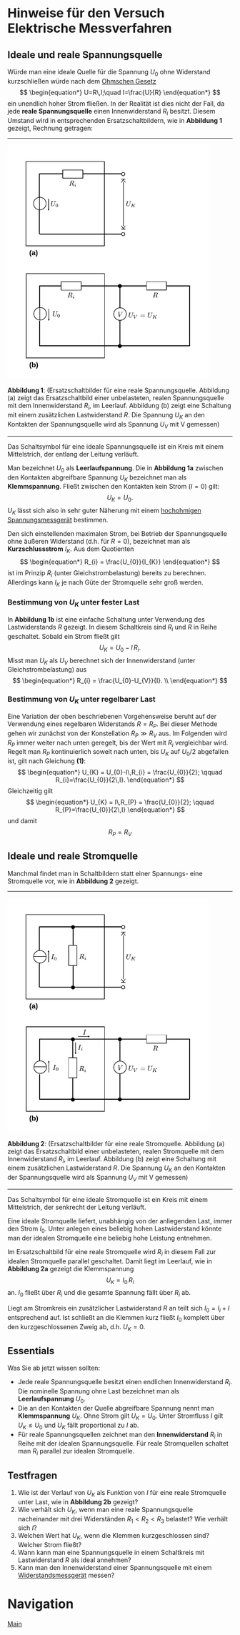 # Hinweise für den Versuch Elektrische Messverfahren

## Ideale und reale Spannungsquelle

Würde man eine ideale Quelle für die Spannung $U_{0}$ ohne Widerstand kurzschließen würde nach dem [Ohmschen Gesetz](https://de.wikipedia.org/wiki/Ohmsches_Gesetz) 
$$
\begin{equation*}
U=R\,I;\quad I=\frac{U}{R}
\end{equation*}
$$
ein unendlich hoher Strom fließen. In der Realität ist dies nicht der Fall, da jede **reale Spannungsquelle** einen Innenwiderstand $R_{i}$ besitzt. Diesem Umstand wird in entsprechenden Ersatzschaltbildern, wie in **Abbildung 1** gezeigt, Rechnung getragen:

---

<img src="../figures/Spannungsquelle.png" width="450" style="zoom:100%;"/>

**Abbildung 1**: (Ersatzschaltbilder für eine reale Spannungsquelle. Abbildung (a) zeigt das Ersatzschaltbild einer unbelasteten, realen Spannungsquelle mit dem Innenwiderstand $R_{i}$, im Leerlauf. Abbildung (b) zeigt eine Schaltung mit einem zusätzlichen Lastwiderstand $R$. Die Spannung $U_{K}$ an den Kontakten der Spannungsquelle wird als Spannung $U_{V}$ mit V gemessen)

---

Das Schaltsymbol für eine ideale Spannungsquelle ist ein Kreis mit einem Mittelstrich, der entlang der Leitung verläuft. 

Man bezeichnet $U_{0}$ als **Leerlaufspannung**. Die in **Abbildung 1a** zwischen den Kontakten abgreifbare Spannung $U_{K}$ bezeichnet man als **Klemmspannung**. Fließt zwischen den Kontakten kein Strom ($I=0$) gilt:
$$
\begin{equation*}
U_{K} = U_{0}.
\end{equation*}
$$
$U_{K}$ lässt sich also in sehr guter Näherung mit einem [hochohmigen Spannungsmessgerät](https://gitlab.kit.edu/kit/etp-lehre/p1-praktikum/students/-/blob/main/Elektrische_Messverfahren/doc/Hinweise-Messgeraete.md) bestimmen. 

Den sich einstellenden maximalen Strom, bei Betrieb der Spannungsquelle ohne äußeren Widerstand (d.h. für $R=0$), bezeichnet man als **Kurzschlussstrom** $I_{K}$. Aus dem Quotienten 
$$
\begin{equation*}
R_{i} = \frac{U_{0}}{I_{K}}
\end{equation*}
$$
ist im Prinzip $R_{i}$ (unter Gleichstrombelastung) bereits zu berechnen. Allerdings kann $I_{K}$ je nach Güte der Stromquelle sehr groß werden. 

### Bestimmung von $U_{K}$ unter fester Last

In **Abbildung 1b** ist eine einfache Schaltung unter Verwendung des Lastwiderstands $R$ gezeigt. In diesem Schaltkreis sind $R_{i}$ und $R$ in Reihe geschaltet. Sobald ein Strom fließt gilt
$$
\begin{equation}
U_{K} = U_{0}-I\,R_{i}.
\end{equation}
$$
Misst man $U_{K}$ als $U_{V}$ berechnet sich der Innenwiderstand (unter Gleichstrombelastung) aus
$$
\begin{equation*}
R_{i} = \frac{U_{0}-U_{V}}{I}. \\
\end{equation*}
$$

### Bestimmung von $U_{K}$ unter regelbarer Last

Eine Variation der oben beschriebenen Vorgehensweise beruht auf der Verwendung eines regelbaren Widerstands $R=R_{P}$. Bei dieser Methode gehen wir zunächst von der Konstellation $R_{P}\gg R_{V}$ aus. Im Folgenden wird $R_{P}$ immer weiter nach unten geregelt, bis der Wert mit $R_{i}$ vergleichbar wird. Regelt man $R_{P}$ kontinuierlich soweit nach unten, bis $U_{K}$ auf $U_{0}/2$ abgefallen ist, gilt nach Gleichung **(1)**:
$$
\begin{equation*}
U_{K} = U_{0}-I\,R_{i} = \frac{U_{0}}{2}; \qquad R_{i}=\frac{U_{0}}{2\,I}.
\end{equation*}
$$
Gleichzeitig gilt
$$
\begin{equation*}
U_{K} = I\,R_{P} = \frac{U_{0}}{2}; \qquad R_{P}=\frac{U_{0}}{2\,I}
\end{equation*}
$$
und damit
$$
\begin{equation*}
R_{P}=R_{V}
\end{equation*}
$$

## Ideale und reale Stromquelle

Manchmal findet man in Schaltbildern statt einer Spannungs- eine Stromquelle vor, wie in **Abbildung 2** gezeigt. 

---

<img src="../figures/Stromquelle.png" width="450" style="zoom:100%;"/>

**Abbildung 2**: (Ersatzschaltbilder für eine reale Stromquelle. Abbildung (a) zeigt das Ersatzschaltbild einer unbelasteten, realen Stromquelle mit dem Innenwiderstand $R_{i}$, im Leerlauf. Abbildung (b) zeigt eine Schaltung mit einem zusätzlichen Lastwiderstand $R$. Die Spannung $U_{K}$ an den Kontakten der Spannungsquelle wird als Spannung $U_{V}$ mit V gemessen)

---

Das Schaltsymbol für eine ideale Stromquelle ist ein Kreis mit einem Mittelstrich, der senkrecht der Leitung verläuft. 

Eine ideale Stromquelle liefert, unabhängig von der anliegenden Last, immer den Strom $I_{0}$. Unter anlegen eines beliebig hohen Lastwiderstand könnte man der idealen Stromquelle eine beliebig hohe Leistung entnehmen. 

Im Ersatzschaltbild für eine reale Stromquelle wird $R_{i}$ in diesem Fall zur idealen Stromquelle parallel geschaltet. Damit liegt im Leerlauf, wie in **Abbildung 2a** gezeigt die Klemmspannung 
$$
\begin{equation*}
U_{K}=I_{0}\,R_{i}
\end{equation*}
$$
an. $I_{0}$ fließt über $R_{i}$ und die gesamte Spannung fällt über $R_{i}$ ab. 

Liegt am Stromkreis ein zusätzlicher Lastwiderstand $R$ an teilt sich $I_{0} = I_{i}+I$ entsprechend auf. Ist schließt an die Klemmen kurz fließt $I_{0}$ komplett über den kurzgeschlossenen Zweig ab, d.h. $U_{K}=0$.

## Essentials

Was Sie ab jetzt wissen sollten:

- Jede reale Spannungsquelle besitzt einen endlichen Innenwiderstand $R_{i}$. Die nominelle Spannung ohne Last bezeichnet man als **Leerlaufspannung** $U_{0}$.  
- Die an den Kontakten der Quelle abgreifbare Spannung nennt man **Klemmspannung** $U_{K}$. Ohne Strom gilt $U_{K}=U_{0}$. Unter Stromfluss $I$ gilt $U_{K}\leq U_{0}$ und $U_{K}$ fällt proportional zu $I$ ab.
- Für reale Spannungsquellen zeichnet man den **Innenwiderstand** $R_{i}$ in Reihe mit der idealen Spannungsquelle. Für reale Stromquellen schaltet man $R_{i}$ parallel zur idealen Stromquelle. 

## Testfragen

1. Wie ist der Verlauf von $U_{K}$ als Funktion von $I$ für eine reale Stromquelle unter Last, wie in **Abbildung 2b** gezeigt? 
2. Wie verhält sich $U_{K}$, wenn man eine reale Spannungsquelle nacheinander mit drei Widerständen $R_{1}\lt R_{2}\lt R_{3}$ belastet? Wie verhält sich $I$?
3. Welchen Wert hat $U_{K}$, wenn die Klemmen kurzgeschlossen sind? Welcher Strom fließt?
4. Wann kann man eine Spannungsquelle in einem Schaltkreis mit Lastwiderstand $R$ als ideal annehmen?
5. Kann man den Innenwiderstand einer Spannungsquelle mit einem [Widerstandsmessgerät](https://de.wikipedia.org/wiki/Widerstandsmessger%C3%A4t) messen?

# Navigation

[Main](https://gitlab.kit.edu/kit/etp-lehre/p1-praktikum/students/-/tree/main/Elektrische_Messverfahren)
